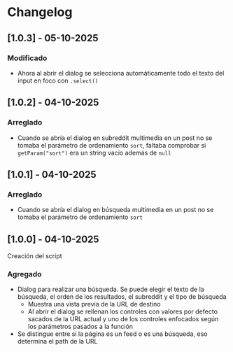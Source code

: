 # Changelog

## [1.0.3] - 05-10-2025

### Modificado

- Ahora al abrir el dialog se selecciona automáticamente todo el texto del input en foco con
  `.select()`

## [1.0.2] - 04-10-2025

### Arreglado

- Cuando se abría el dialog en subreddit multimedia en un post no se tomaba el parámetro de
  ordenamiento `sort`, faltaba comprobar si `getParam("sort")` era un string vacío además de `null`

## [1.0.1] - 04-10-2025

### Arreglado

- Cuando se abría el dialog en búsqueda multimedia en un post no se tomaba el parámetro de
  ordenamiento `sort`

## [1.0.0] - 04-10-2025

Creación del script

### Agregado

- Dialog para realizar una búsqueda. Se puede elegir el texto de la búsqueda, el orden de los
  resultados, el subreddit y el tipo de búsqueda
  - Muestra una vista previa de la URL de destino
  - Al abrir el dialog se rellenan los controles con valores por defecto sacados de la URL actual y
  uno de los controles enfocados según los parámetros pasados a la función
- Se distingue entre si la página es un feed o es una búsqueda, eso determina el path de la URL
